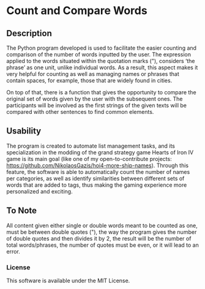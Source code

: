 # Count and Compare Words

## Description
The Python program developed is used to facilitate the easier counting and comparison of the number of words inputted by the user. The expression applied to the words situated within the quotation marks ("), considers ‘the phrase’ as one unit, 
unlike individual words. As a result, this aspect makes it very helpful for counting as well as managing names or phrases that contain spaces, for example, those that are widely found in cities.

On top of that, there is a function that gives the opportunity to compare the original set of words given by the user with the subsequent ones. The participants will be involved as the first strings of the given texts will be compared with other 
sentences to find common elements.

## Usability
The program is created to automate list management tasks, and its specialization in the modding of the grand strategy game Hearts of Iron IV game is its main goal (like one of my open-to-contribute projects: https://github.com/NikolaosGazis/hoi4-more-ship-names). 
Through this feature, the software is able to automatically count the number of names per categories, as well as identify similarities between different sets of words that are added to tags, thus making the gaming experience more personalized and exciting.

## To Note
All content given either single or double words meant to be counted as one, must be between double quotes ("), the way the program gives the number of double quotes and then divides it by 2, the result will be the number of total words/phrases, the
number of quotes must be even, or it will lead to an error.

### License
This software is available under the MIT License.
